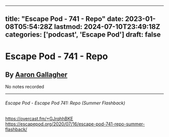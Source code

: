 
---
title: "Escape Pod - 741 - Repo"
date: 2023-01-08T05:54:28Z
lastmod: 2024-07-10T23:49:18Z
categories: ['podcast', 'Escape Pod']
draft: false
---


# Escape Pod - 741 - Repo
## By [Aaron Gallagher](https://escapepod.org/people/aaron-gallagher/)

No notes recorded

- - -
###### Escape Pod - Escape Pod 741: Repo (Summer Flashback)

https://overcast.fm/+GJrqhhBKE  
https://escapepod.org/2020/07/16/escape-pod-741-repo-summer-flashback/

<!-- #public #podcast #Escape Pod# -->

<!-- {BearID:A263DF48-D615-4699-88D0-DCD4CD3F9E76-28016-00002D97CF90EA51} -->
